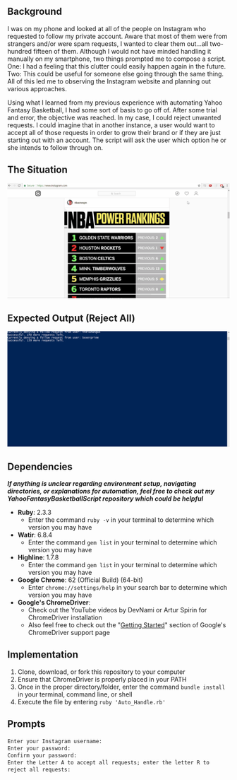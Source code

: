 ## Background

I was on my phone and looked at all of the people on Instagram who requested to follow my private account. Aware that most of them were from strangers and/or were spam requests, I wanted to clear them out...all two-hundred fifteen of them. Although I would not have minded handling it manually on my smartphone, two things prompted me to compose a script. One: I had a feeling that this clutter could easily happen again in the future. Two: This could be useful for someone else going through the same thing. All of this led me to observing the Instagram website and planning out various approaches.

Using what I learned from my previous experience with automating Yahoo Fantasy Basketball, I had some sort of basis to go off of. After some trial and error, the objective was reached. In my case, I could reject unwanted requests. I could imagine that in another instance, a user would want to accept all of those requests in order to grow their brand or if they are just starting out with an account. The script will ask the user which option he or she intends to follow through on.

## The Situation

![Requests](Requests.gif)

## Expected Output (Reject All)

![Output](Output_Updated.gif)

## Dependencies

***If anything is unclear regarding environment setup, navigating directories, or explanations for automation, feel free to check out my YahooFantasyBasketballScript repository which could be helpful***

- **Ruby**: 2.3.3
  - Enter the command `ruby -v` in your terminal to determine which version you may have
- **Watir**: 6.8.4
  - Enter the command `gem list` in your terminal to determine which version you may have
- **Highline**: 1.7.8
  - Enter the command `gem list` in your terminal to determine which version you may have
- **Google Chrome**: 62 (Official Build) (64-bit)
  - Enter `chrome://settings/help` in your search bar to determine which version you may have
- **Google's ChromeDriver**:
  - Check out the YouTube videos by DevNami or Artur Spirin for ChromeDriver installation
  - Also feel free to check out the "[Getting Started](https://sites.google.com/a/chromium.org/chromedriver/getting-started)" section of Google's ChromeDriver support page

## Implementation

1. Clone, download, or fork this repository to your computer
2. Ensure that ChromeDriver is properly placed in your PATH
3. Once in the proper directory/folder, enter the command `bundle install` in your terminal, command line, or shell
4. Execute the file by entering `ruby 'Auto_Handle.rb'`

## Prompts

```
Enter your Instagram username:
Enter your password:
Confirm your password:
Enter the Letter A to accept all requests; enter the letter R to reject all requests:
```

